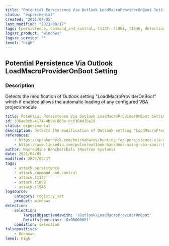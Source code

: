 ```yaml
---
title: "Potential Persistence Via Outlook LoadMacroProviderOnBoot Setting"
status: "experimental"
created: "2021/04/05"
last_modified: "2023/08/17"
tags: [persistence, command_and_control, t1137, t1008, t1546, detection_rule]
logsrc_product: "windows"
logsrc_service: ""
level: "high"
---
```


## Potential Persistence Via Outlook LoadMacroProviderOnBoot Setting

### Description

Detects the modification of Outlook setting "LoadMacroProviderOnBoot" which if enabled allows the automatic loading of any configured VBA project/module

```yml
title: Potential Persistence Via Outlook LoadMacroProviderOnBoot Setting
id: 396ae3eb-4174-4b9b-880e-dc0364d78a19
status: experimental
description: Detects the modification of Outlook setting "LoadMacroProviderOnBoot" which if enabled allows the automatic loading of any configured VBA project/module
references:
    - https://speakerdeck.com/heirhabarov/hunting-for-persistence-via-microsoft-exchange-server-or-outlook?slide=53
    - https://www.linkedin.com/pulse/outlook-backdoor-using-vba-samir-b-/
author: Nasreddine Bencherchali (Nextron Systems)
date: 2021/04/05
modified: 2023/08/17
tags:
    - attack.persistence
    - attack.command_and_control
    - attack.t1137
    - attack.t1008
    - attack.t1546
logsource:
    category: registry_set
    product: windows
detection:
    selection:
        TargetObject|endswith: '\Outlook\LoadMacroProviderOnBoot'
        Details|contains: '0x00000001'
    condition: selection
falsepositives:
    - Unknown
level: high

```
